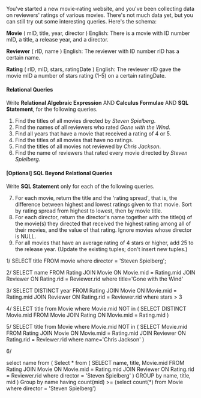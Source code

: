 

You've started a new movie-rating website, and you've been collecting data on reviewers' ratings of various movies. 
There's not much data yet, but you can still try out some interesting queries. Here's the schema: 

**Movie** ( mID, title, year, director ) 
English: There is a movie with ID number mID, a title, a release year, and a director. 

**Reviewer** ( rID, name ) 
English: The reviewer with ID number rID has a certain name. 

**Rating** ( rID, mID, stars, ratingDate ) 
English: The reviewer rID gave the movie mID a number of stars rating (1-5) on a certain ratingDate. 



#### Relational Queries

Write **Relational Algebraic Expression** AND **Calculus Formulae** AND **SQL Statement**, for the following queries.

1. Find the titles of all movies directed by *Steven Spielberg*. 
2. Find the names of all reviewers who rated *Gone with the Wind*.
3. Find all years that have a movie that received a rating of 4 or 5. 
4. Find the titles of all movies that have no ratings.
5. Find the titles of all movies not reviewed by *Chris Jackson*. 
6. Find the name of reviewers that rated every movie directed by *Steven Spielberg*.


#### [Optional] SQL Beyond Relational Queries

Write **SQL Statement** only for each of the following queries.

7. For each movie, return the title and the 'rating spread', that is, the difference between highest and lowest ratings given to that movie. Sort by rating spread from highest to lowest, then by movie title. 
8. For each director, return the director's name together with the title(s) of the movie(s) they directed that received the highest rating among all of their movies, and the value of that rating. Ignore movies whose director is NULL. 
9. For all movies that have an average rating of 4 stars or higher, add 25 to the release year. (Update the existing tuples; don't insert new tuples.)

1/ 
SELECT title FROM movie where director = 'Steven Spielberg';



2/ 
SELECT name
FROM Rating
JOIN Movie ON Movie.mid = Rating.mid
JOIN Reviewer ON Rating.rid = Reviewer.rid
where title='Gone with the Wind'

3/
SELECT DISTINCT year
FROM Rating
JOIN Movie ON Movie.mid = Rating.mid
JOIN Reviewer ON Rating.rid = Reviewer.rid
where stars > 3

4/
SELECT title from Movie where Movie.mid NOT in (
SELECT DISTINCT Movie.mid
FROM Movie
JOIN Rating ON Movie.mid = Rating.mid
)

5/
SELECT title from Movie where Movie.mid NOT in (
SELECT Movie.mid
FROM Rating
JOIN Movie ON Movie.mid = Rating.mid
JOIN Reviewer ON Rating.rid = Reviewer.rid
where name='Chris Jackson'
)

6/

select name from (
Select * from (
SELECT name, title, Movie.mid
FROM Rating
JOIN Movie ON Movie.mid = Rating.mid
JOIN Reviewer ON Rating.rid = Reviewer.rid
where director = 'Steven Spielberg'
  ) GROUP by name, title, mid
  ) Group by name having count(mid) >= (select count(*) from Movie where director = 'Steven Spielberg')